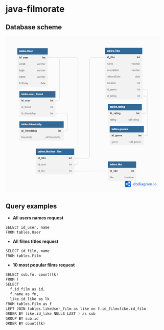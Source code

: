 # java-filmorate
## Database scheme
![Database scheme](database_scheme.png)
## Query examples
- **All users names request**

```
SELECT id_user, name
FROM tables.User
```
- **All films titles request**

```
SELECT id_film, name
FROM tables.Film
```

- **10 most popular films request**

```
SELECT sub.fn, count(lk)
FROM (
SELECT 
  f.id_film as id,
  f.name as fn, 
  like.id_like as lk
FROM tables.Film as f
LEFT JOIN tables.likeUser_film as like on f.id_film=like.id_film
ORDER BY like.id_like NULLS LAST ) as sub
GROUP BY sub.id
ORDER BY count(lk)
```

